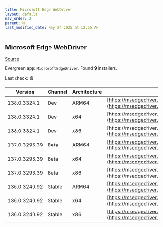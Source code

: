 ```yaml
---
title: Microsoft Edge WebDriver
layout: default
nav_order: 2
parent: M
last_modified_date: May 24 2025 at 12:55 AM
---
```


## Microsoft Edge WebDriver

[Source](https://www.microsoft.com/edge)

Evergreen app: `MicrosoftEdgeDriver`. Found **9** installers.

Last check: 🟢

| Version       | Channel | Architecture | URI                                                                                                                                            |
| ------------- | ------- | ------------ | ---------------------------------------------------------------------------------------------------------------------------------------------- |
| 138.0.3324.1  | Dev     | ARM64        | [https://msedgedriver.azureedge.net/138.0.3324.1/edgedriver_arm64.zip](https://msedgedriver.azureedge.net/138.0.3324.1/edgedriver_arm64.zip)   |
| 138.0.3324.1  | Dev     | x64          | [https://msedgedriver.azureedge.net/138.0.3324.1/edgedriver_win64.zip](https://msedgedriver.azureedge.net/138.0.3324.1/edgedriver_win64.zip)   |
| 138.0.3324.1  | Dev     | x86          | [https://msedgedriver.azureedge.net/138.0.3324.1/edgedriver_win32.zip](https://msedgedriver.azureedge.net/138.0.3324.1/edgedriver_win32.zip)   |
| 137.0.3296.39 | Beta    | ARM64        | [https://msedgedriver.azureedge.net/137.0.3296.39/edgedriver_arm64.zip](https://msedgedriver.azureedge.net/137.0.3296.39/edgedriver_arm64.zip) |
| 137.0.3296.39 | Beta    | x64          | [https://msedgedriver.azureedge.net/137.0.3296.39/edgedriver_win64.zip](https://msedgedriver.azureedge.net/137.0.3296.39/edgedriver_win64.zip) |
| 137.0.3296.39 | Beta    | x86          | [https://msedgedriver.azureedge.net/137.0.3296.39/edgedriver_win32.zip](https://msedgedriver.azureedge.net/137.0.3296.39/edgedriver_win32.zip) |
| 136.0.3240.92 | Stable  | ARM64        | [https://msedgedriver.azureedge.net/136.0.3240.92/edgedriver_arm64.zip](https://msedgedriver.azureedge.net/136.0.3240.92/edgedriver_arm64.zip) |
| 136.0.3240.92 | Stable  | x64          | [https://msedgedriver.azureedge.net/136.0.3240.92/edgedriver_win64.zip](https://msedgedriver.azureedge.net/136.0.3240.92/edgedriver_win64.zip) |
| 136.0.3240.92 | Stable  | x86          | [https://msedgedriver.azureedge.net/136.0.3240.92/edgedriver_win32.zip](https://msedgedriver.azureedge.net/136.0.3240.92/edgedriver_win32.zip) |

